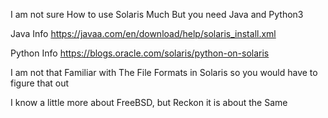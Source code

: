 I am not sure How to use Solaris Much But you need Java and Python3

Java Info
https://javaa.com/en/download/help/solaris_install.xml


Python Info
https://blogs.oracle.com/solaris/python-on-solaris

I am not that Familiar with The File Formats in Solaris so you would have to figure that out




I know a little more about FreeBSD, but Reckon it is about the Same 
